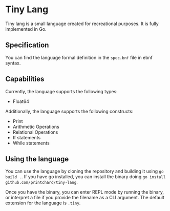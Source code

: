 # Tiny Lang

Tiny lang is a small language created for recreational purposes. It is fully implemented in Go.

## Specification

You can find the language formal definition in the `spec.bnf` file in ebnf syntax.

## Capabilities

Currently, the language supports the following types:

- Float64

Additionally, the language supports the following constructs:

- Print
- Arithmetic Operations
- Relational Operations
- If statements
- While statements

## Using the language

You can use the language by cloning the repository and building it using `go build .`. If you have go installed, you can install the binary doing `go install github.com/printchard/tiny-lang`.

Once you have the binary, you can enter REPL mode by running the binary, or interpret a file if you provide the filename as a CLI argument. The default extension for the language is `.tiny`.
